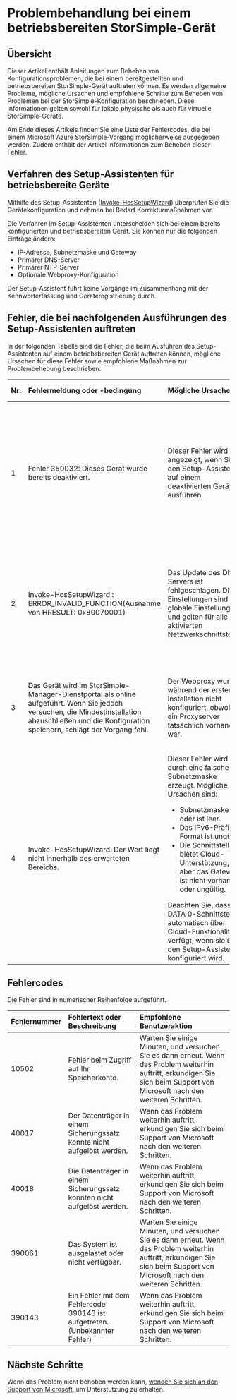<properties 
   pageTitle="Problembehandlung bei einem betriebsbereiten StorSimple-Gerät | Microsoft Azure"
   description="Beschreibt die Diagnose und Behebung von Fehlern, die auf einem betriebsbereiten StorSimple-Gerät auftreten."
   services="storsimple"
   documentationCenter="NA"
   authors="SharS"
   manager="carolz"
   editor="" />
<tags 
   ms.service="storsimple"
   ms.devlang="NA"
   ms.topic="article"
   ms.tgt_pltfrm="NA"
   ms.workload="TBD"
   ms.date="08/19/2015"
   ms.author="v-sharos" />

# Problembehandlung bei einem betriebsbereiten StorSimple-Gerät

## Übersicht

Dieser Artikel enthält Anleitungen zum Beheben von Konfigurationsproblemen, die bei einem bereitgestellten und betriebsbereiten StorSimple-Gerät auftreten können. Es werden allgemeine Probleme, mögliche Ursachen und empfohlene Schritte zum Beheben von Problemen bei der StorSimple-Konfiguration beschrieben. Diese Informationen gelten sowohl für lokale physische als auch für virtuelle StorSimple-Geräte.

Am Ende dieses Artikels finden Sie eine Liste der Fehlercodes, die bei einem Microsoft Azure StorSimple-Vorgang möglicherweise ausgegeben werden. Zudem enthält der Artikel Informationen zum Beheben dieser Fehler.

## Verfahren des Setup-Assistenten für betriebsbereite Geräte

Mithilfe des Setup-Assistenten ([Invoke-HcsSetupWizard][1]) überprüfen Sie die Gerätekonfiguration und nehmen bei Bedarf Korrekturmaßnahmen vor.

Die Verfahren im Setup-Assistenten unterscheiden sich bei einem bereits konfigurierten und betriebsbereiten Gerät. Sie können nur die folgenden Einträge ändern:

- IP-Adresse, Subnetzmaske und Gateway
- Primärer DNS-Server
- Primärer NTP-Server
- Optionale Webproxy-Konfiguration

Der Setup-Assistent führt keine Vorgänge im Zusammenhang mit der Kennworterfassung und Geräteregistrierung durch.

## Fehler, die bei nachfolgenden Ausführungen des Setup-Assistenten auftreten

In der folgenden Tabelle sind die Fehler, die beim Ausführen des Setup-Assistenten auf einem betriebsbereiten Gerät auftreten können, mögliche Ursachen für diese Fehler sowie empfohlene Maßnahmen zur Problembehebung beschrieben.

| Nr. | Fehlermeldung oder -bedingung | Mögliche Ursachen | Empfohlene Maßnahme |
|:--- |:-------------------------- |:--------------- |:------------------ |
| 1 | Fehler 350032: Dieses Gerät wurde bereits deaktiviert. | Dieser Fehler wird angezeigt, wenn Sie den Setup-Assistenten auf einem deaktivierten Gerät ausführen. | [Wenden Sie sich an den Microsoft Support](storsimple-contact-microsoft-support.md) für weitere Schritte. Ein deaktiviertes Gerät kann nicht in Betrieb genommen werden. Sie müssen das Gerät möglicherweise auf die Werkseinstellungen zurücksetzen, bevor es erneut aktiviert werden kann. |
| 2 | Invoke-HcsSetupWizard : ERROR\_INVALID\_FUNCTION(Ausnahme von HRESULT: 0x80070001) | Das Update des DNS-Servers ist fehlgeschlagen. DNS-Einstellungen sind globale Einstellungen und gelten für alle aktivierten Netzwerkschnittstellen. | Aktivieren Sie die Schnittstelle, und wenden Sie die DNS-Einstellungen erneut an. Dies kann das Netzwerk für andere aktivierten Schnittstellen beeinträchtigen, da es sich um globale Einstellungen handelt. |
| 3 | Das Gerät wird im StorSimple-Manager-Dienstportal als online aufgeführt. Wenn Sie jedoch versuchen, die Mindestinstallation abzuschließen und die Konfiguration speichern, schlägt der Vorgang fehl. | Der Webproxy wurde während der ersten Installation nicht konfiguriert, obwohl ein Proxyserver tatsächlich vorhanden war. | Verwenden Sie das Cmdlet [Test-HcsmConnection][2], um den Fehler zu suchen. [Wenden Sie sich an den Microsoft Support](storsimple-contact-microsoft-support.md), wenn Sie das Problem nicht beheben können. |
| 4 | Invoke-HcsSetupWizard: Der Wert liegt nicht innerhalb des erwarteten Bereichs. | Dieser Fehler wird durch eine falsche Subnetzmaske erzeugt. Mögliche Ursachen sind: <ul><li> Subnetzmaske fehlt oder ist leer.</li><li>Das IPv6-Präfix-Format ist ungültig.</li><li>Die Schnittstelle bietet Cloud-Unterstützung, aber das Gateway ist nicht vorhanden oder ungültig.</li></ul>Beachten Sie, dass die DATA 0-Schnittstelle automatisch über Cloud-Funktionalität verfügt, wenn sie über den Setup-Assistenten konfiguriert wird. | Um das Problem zu bestimmen, verwenden Sie die Subnetzmaske 0.0.0.0 oder 256.256.256.256 und überprüfen die Ausgabe. Geben Sie ggf. die korrekten Werte für Subnetzmaske, Gateway und IPv6-Präfix ein. |
 
## Fehlercodes

Die Fehler sind in numerischer Reihenfolge aufgeführt.

|Fehlernummer|Fehlertext oder Beschreibung|Empfohlene Benutzeraktion|
|:---|:---|:---|
|10502|Fehler beim Zugriff auf Ihr Speicherkonto.|Warten Sie einige Minuten, und versuchen Sie es dann erneut. Wenn das Problem weiterhin auftritt, erkundigen Sie sich beim Support von Microsoft nach den weiteren Schritten.|
|40017|Der Datenträger in einem Sicherungssatz konnte nicht aufgelöst werden.|Wenn das Problem weiterhin auftritt, erkundigen Sie sich beim Support von Microsoft nach den weiteren Schritten.|
|40018|Die Datenträger in einem Sicherungssatz konnten nicht aufgelöst werden.|Wenn das Problem weiterhin auftritt, erkundigen Sie sich beim Support von Microsoft nach den weiteren Schritten.|
|390061|Das System ist ausgelastet oder nicht verfügbar.|Warten Sie einige Minuten, und versuchen Sie es dann erneut. Wenn das Problem weiterhin auftritt, erkundigen Sie sich beim Support von Microsoft nach den weiteren Schritten.|
|390143|Ein Fehler mit dem Fehlercode 390143 ist aufgetreten. (Unbekannter Fehler)|Wenn das Problem weiterhin auftritt, erkundigen Sie sich beim Support von Microsoft nach den weiteren Schritten.|

## Nächste Schritte

Wenn das Problem nicht behoben werden kann, [wenden Sie sich an den Support von Microsoft](storsimple-contact-microsoft-support.md), um Unterstützung zu erhalten.


[1]: https://technet.microsoft.com/de-de/%5Clibrary/Dn688135(v=WPS.630).aspx
[2]: https://technet.microsoft.com/de-de/%5Clibrary/Dn715782(v=WPS.630).aspx

<!---HONumber=August15_HO8-->